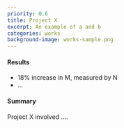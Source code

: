 ```yaml
---
priority: 0.6
title: Project X
excerpt: An example of a and b
categories: works
background-image: works-sample.png
---
```


#### Results

- 18% increase in M, measured by N
- ...

#### Summary

Project X involved ....
